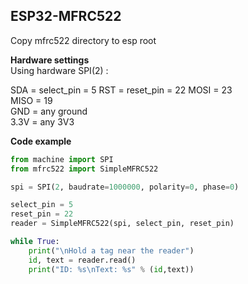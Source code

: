 ## ESP32-MFRC522
Copy mfrc522 directory to esp root

**Hardware settings**  
Using hardware SPI(2) :

SDA = select_pin = 5
RST = reset_pin = 22
MOSI = 23  
MISO = 19  
GND = any ground  
3.3V = any 3V3

**Code example**
```python
from machine import SPI
from mfrc522 import SimpleMFRC522

spi = SPI(2, baudrate=1000000, polarity=0, phase=0)

select_pin = 5
reset_pin = 22
reader = SimpleMFRC522(spi, select_pin, reset_pin)

while True:
    print("\nHold a tag near the reader")
    id, text = reader.read()
    print("ID: %s\nText: %s" % (id,text))
```
